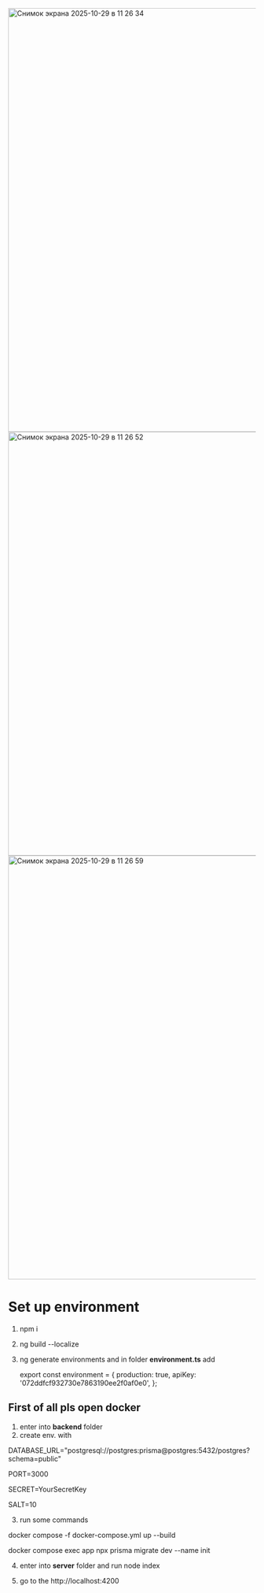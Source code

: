 <img width="1899" height="861" alt="Снимок экрана 2025-10-29 в 11 26 34" src="https://github.com/user-attachments/assets/7c04786c-45ab-48e3-9d48-52f1b72baf9e" />

<img width="1899" height="861" alt="Снимок экрана 2025-10-29 в 11 26 52" src="https://github.com/user-attachments/assets/d1210be3-0e6d-460c-b4e4-f89700c063f7" />

<img width="1899" height="861" alt="Снимок экрана 2025-10-29 в 11 26 59" src="https://github.com/user-attachments/assets/ed561d01-208e-491a-83bb-15e9c25b7885" />

# Set up environment

1. npm i
2. ng build --localize
3. ng generate environments
   and in folder **environment.ts** add

   export const environment = {
   production: true,
   apiKey: '072ddfcf932730e7863190ee2f0af0e0',
   };

## First of all pls open docker

1. enter into **backend** folder
2. create env. with

DATABASE_URL="postgresql://postgres:prisma@postgres:5432/postgres?schema=public"

PORT=3000

SECRET=YourSecretKey

SALT=10

3. run some commands

docker compose -f docker-compose.yml up --build

docker compose exec app npx prisma migrate dev --name init

4. enter into **server** folder and run
   node index

5. go to the http://localhost:4200
